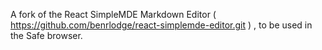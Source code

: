 A fork of the React SimpleMDE Markdown Editor (  https://github.com/benrlodge/react-simplemde-editor.git ) , to be used in the Safe browser.
